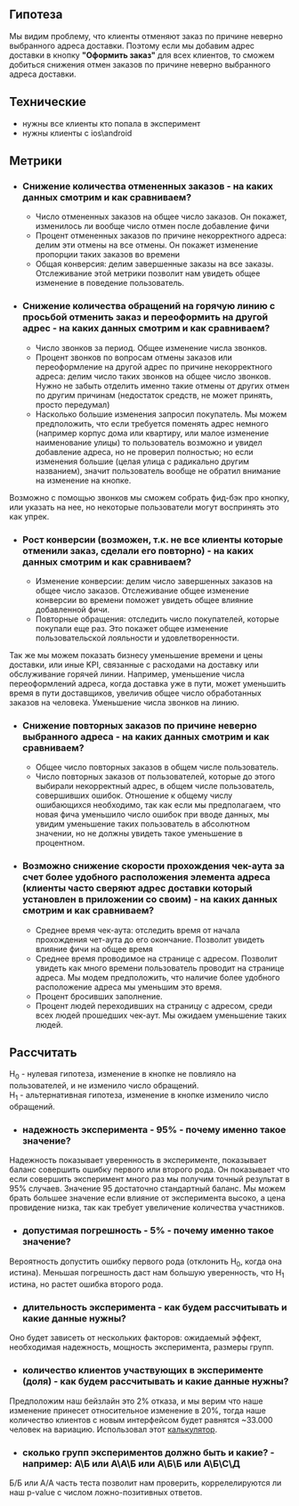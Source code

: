 ## Гипотеза

Мы видим проблему, что клиенты отменяют заказ по причине неверно выбранного адреса доставки. Поэтому если мы добавим
адрес доставки в кнопку **"Оформить заказ"** для всех клиентов, то сможем добиться снижения отмен заказов по причине
неверно выбранного адреса доставки.

## Технические

- нужны все клиенты кто попала в эксперимент
- нужны клиенты с ios\android

## Метрики

- ### Снижение количества отмененных заказов - на каких данных смотрим и как сравниваем?
    - Число отмененных заказов на общее число заказов. Он покажет, изменилось ли вообще число отмен после добавление фичи
    - Процент отмененных заказов по причине некорректного адреса: делим эти отмены на все отмены. Он покажет изменение
      пропорции таких заказов во времени
    - Общая конверсия: делим завершенные заказы на все заказы. Отслеживание этой метрики позволит нам увидеть общее
      изменение в поведение пользователь.

- ### Снижение количества обращений на горячую линию с просьбой отменить заказ и переоформить на другой адрес - на каких данных смотрим и как сравниваем?
    - Число звонков за период. Общее изменение числа звонков.
    - Процент звонков по вопросам отмены заказов или переоформление на другой адрес по причине некорректного адреса:
      делим число таких звонков на общее число звонков. Нужно не забыть отделить именно такие отмены от других отмен по
      другим причинам (недостаток средств, не может принять, просто передумал)
    - Насколько большие изменения запросил покупатель. Мы можем предположить, что если требуется поменять адрес
      немного (например корпус дома или квартиру, или малое изменение наименование улицы) то пользователь возможно и
      увидел добавление адреса, но не проверил полностью; но если изменения большие (целая улица с радикально другим
      названием), значит пользователь вообще не обратил внимание на изменение на кнопке.

Возможно с помощью звонков мы сможем собрать фид-бэк про кнопку, или указать на нее, но некоторые пользователи могут
воспринять это как упрек.

- ### Рост конверсии (возможен, т.к. не все клиенты которые отменили заказ, сделали его повторно) - на каких данных смотрим и как сравниваем?
    - Изменение конверсии: делим число завершенных заказов на общее число заказов. Отслеживание общее изменение
      конверсии во времени поможет увидеть общее влияние добавленной фичи.
    - Повторные обращения: отследить число покупателей, которые покупали еще раз. Это покажет общее изменение
      пользовательской лояльности и удовлетворенности.

Так же мы можем показать бизнесу уменьшение времени и цены доставки, или иные KPI, связанные с расходами на доставку или
обслуживание горячей линии. Например, уменьшение числа переоформлений адреса, когда доставка уже в пути, может уменьшить
время в пути доставщиков, увеличив общее число обработанных заказов на человека. Уменьшение числа звонков на линию.

- ### Снижение повторных заказов по причине неверно выбранного адреса - на каких данных смотрим и как сравниваем?
    - Общее число повторных заказов в общем числе пользователь.
    - Число повторных заказов от пользователей, которые до этого выбирали некорректный адрес, в общем числе
      пользователь, совершивших ошибок. Отношение к общему числу ошибающихся необходимо, так как если мы предполагаем,
      что новая фича уменьшило число ошибок при вводе данных, мы увидим уменьшение таких пользователь в абсолютном
      значении, но не должны увидеть такое уменьшение в процентном.

- ### Возможно снижение скорости прохождения чек-аута за счет более удобного расположения элемента адреса (клиенты часто сверяют адрес доставки который установлен в приложении со своим) - на каких данных смотрим и как сравниваем?
    - Среднее время чек-аута: отследить время от начала прохождения чет-аута до его окончание. Позволит увидеть влияние
      фичи на общее время
    - Среднее время проводимое на странице с адресом. Позволит увидеть как много времени пользователь проводит на
      странице адреса. Мы модем предположить, что наличие более удобного расположение адреса мы уменьшим это время.
    - Процент бросивших заполнение.
    - Процент людей переходивших на страницу с адресом, среди всех людей прошедших чек-аут. Мы ожидаем уменьшение таких
      людей.

## Рассчитать
H<sub>0</sub> - нулевая гипотеза, изменение в кнопке не повлияло на пользователей, и не изменило число обращений.  
H<sub>1</sub> - альтернативная гипотеза, изменение в кнопке изменило число обращений.

- ### надежность эксперимента - 95% - почему именно такое значение?

Надежность показывает уверенность в эксперименте, показывает баланс совершить ошибку первого или второго рода. Он
показывает что если совершить эксперимент много раз мы получим точный результат в 95% случаев.
Значение 95 достаточно стандартный баланс. Мы можем брать большее значение если влияние от эксперимента высоко, а цена
провидение низка, так как требует увеличение количества участников.

- ### допустимая погрешность - 5% - почему именно такое значение?

Вероятность допустить ошибку первого рода (отклонить Н<sub>0</sub>, когда она истина). Меньшая погрешность даст нам
большую уверенность, что Н<sub>1</sub> истина, но растет ошибка второго рода.

- ### длительность эксперимента - как будем рассчитывать и какие данные нужны?

Оно будет зависеть от нескольких факторов: ожидаемый эффект, необходимая надежность, мощность эксперимента, размеры групп.

- ### количество клиентов участвующих в эксперименте (доля) - как будем рассчитывать и какие данные нужны?

Предположим наш бейзлайн это 2% отказа, и мы верим что наше изменение принесет относительное изменение в 20%, тогда наше количество клиентов с новым интерфейсом будет равнятся ~33.000 человек на вариацию.
Использовал этот [калькулятор](https://www.evanmiller.org/ab-testing/sample-size.html).

- ### сколько групп экспериментов должно быть и какие? - например: А\Б или А\А\Б или А\Б\Б или А\Б\С\Д

Б/Б или А/А часть теста позволит нам проверить, коррелелируются ли наш p-value с числом ложно-позитивных ответов.